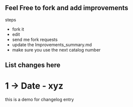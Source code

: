 ## Feel Free to fork and add improvements

steps
- fork it
- edit
- send me fork requests
- update the Improvements_summary.md 
- make sure you use the next catalog number 


## List changes here

# 1 -> Date - xyz
this is a demo for changelog entry
